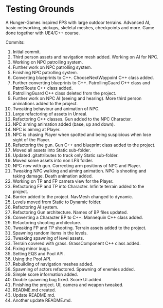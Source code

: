 # Testing Grounds
A Hunger-Games inspired FPS with large outdoor terrains. Advanced AI, basic networking, pickups, skeletal meshes, checkpoints and more. Game done together with UE4/C++ course.

Commits:
1. Initial commit.
1. Third person assets and navigation mesh added. Working on AI for NPC.
1. Working on NPC patrolling system.
1. Further work on NPC patrolling system.
1. Finishing NPC patrolling system.
1. Converting blueprints to C++. ChooseNextWaypoint C++ class added.
1. Further converting blueprints to C++. PatrollingGuard C++ class and PatrolRoute C++ class added.
1. PatrollingGuard C++ class deleted from the project.
1. Further work on NPC AI (seeing and hearing). More third person animations added to the project.
1. Tweaking behaviour and animation of NPC.
1. Large refactoring of assets in Unreal.
1. Refactoring C++ classes. Gun added to the NPC Character.
1. NPC aiming animation added (base, up and down).
1. NPC is aiming at Player.
1. NPC is chasing Player when spotted and being suspicious when lose sight of the Player.
1. Refactoring the gun. Gun C++ and blueprint class added to the project.
1. Moved all assets into Static sub-folder.
1. Updated .gitattributes to track only Static sub-folder.
1. Moved some assets into non LFS folder.
1. NPC now with gun. Correcting arm positions of NPC and Player.
1. Tweaking NPC walking and aiming animation. NPC is shooting and taking damage. Death animation added.
1. Working on TP and FP camera view for the Player.
1. Refactoring FP and TP into Character. Infinite terrain added to the project.
1. Barrier added to the project. NavMesh changed to dynamic.
1. Levels moved from Static to Dynamic folder.
1. Refactoring AI system.
1. Refactoring Gun architecture. Names of BP files updated.
1. Converting a Character BP to C++. Mannequin C++ class added.
1. Refactoring shooting architecture.
1. Tweaking FP and TP shooting. Terrain assets added to the project.
1. Spawning random items in the levels.
1. Tweaking spawning of level assets.
1. Terrain covered with grass. GrassComponent C++ class added.
1. Fixing minor bugs.
1. Setting EQS and Pool API.
1. Using the Pool API.
1. Rebuilding of navigation meshes added.
1. Spawning of actors refactored. Spawning of enemies added.
1. Simple score information added.
1. Double spawning bug fixed. Score UI added.
1. Finishing the project. UI, camera and weapon tweaked.
1. README.md created.
1. Update README.md.
1. Another update README.md.
